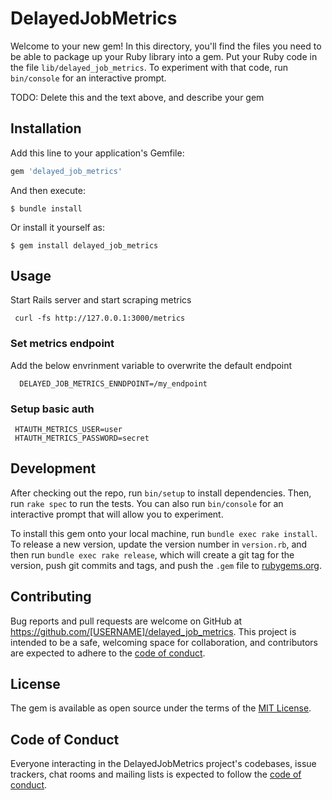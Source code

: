 # DelayedJobMetrics

Welcome to your new gem! In this directory, you'll find the files you need to be able to package up your Ruby library into a gem. Put your Ruby code in the file `lib/delayed_job_metrics`. To experiment with that code, run `bin/console` for an interactive prompt.

TODO: Delete this and the text above, and describe your gem

## Installation

Add this line to your application's Gemfile:

```ruby
gem 'delayed_job_metrics'
```

And then execute:

    $ bundle install

Or install it yourself as:

    $ gem install delayed_job_metrics

## Usage

Start Rails server and start scraping metrics

```
 curl -fs http://127.0.0.1:3000/metrics
```

### Set metrics endpoint
Add the below envrinment variable to overwrite the default endpoint

```
  DELAYED_JOB_METRICS_ENNDPOINT=/my_endpoint
```

### Setup basic auth

```
 HTAUTH_METRICS_USER=user
 HTAUTH_METRICS_PASSWORD=secret
```

## Development

After checking out the repo, run `bin/setup` to install dependencies. Then, run `rake spec` to run the tests. You can also run `bin/console` for an interactive prompt that will allow you to experiment.

To install this gem onto your local machine, run `bundle exec rake install`. To release a new version, update the version number in `version.rb`, and then run `bundle exec rake release`, which will create a git tag for the version, push git commits and tags, and push the `.gem` file to [rubygems.org](https://rubygems.org).

## Contributing

Bug reports and pull requests are welcome on GitHub at https://github.com/[USERNAME]/delayed_job_metrics. This project is intended to be a safe, welcoming space for collaboration, and contributors are expected to adhere to the [code of conduct](https://github.com/[USERNAME]/delayed_job_metrics/blob/master/CODE_OF_CONDUCT.md).


## License

The gem is available as open source under the terms of the [MIT License](https://opensource.org/licenses/MIT).

## Code of Conduct

Everyone interacting in the DelayedJobMetrics project's codebases, issue trackers, chat rooms and mailing lists is expected to follow the [code of conduct](https://github.com/[USERNAME]/delayed_job_metrics/blob/master/CODE_OF_CONDUCT.md).
